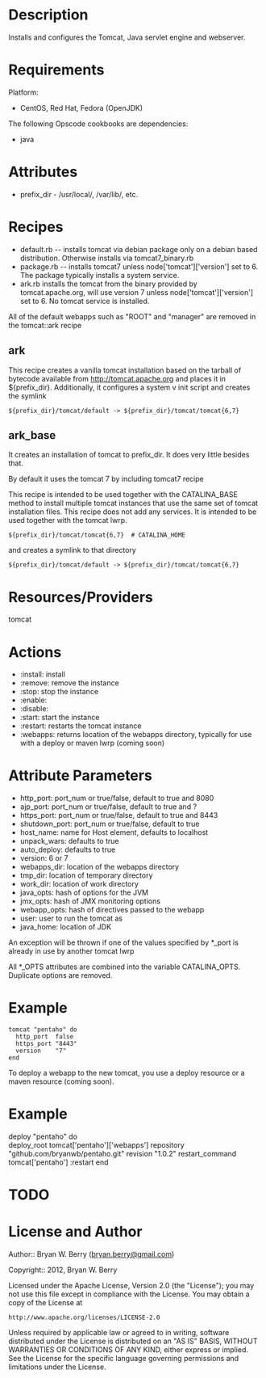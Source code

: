 Description
===========

Installs and configures the Tomcat, Java servlet engine and webserver.


Requirements
============

Platform: 

* CentOS, Red Hat, Fedora (OpenJDK)

The following Opscode cookbooks are dependencies:

* java


Attributes
==========

* prefix_dir - /usr/local/, /var/lib/, etc.

Recipes
=======

* default.rb -- installs tomcat via debian package only on a
debian based distribution. Otherwise installs via tomcat7_binary.rb
* package.rb -- installs tomcat7 unless node['tomcat']['version'] set
to 6. The package typically installs a system service.
* ark.rb  installs the tomcat from the binary provided by
tomcat.apache.org, will use version 7 unless node['tomcat']['version'] set
to 6. No tomcat service is installed.

All of the default webapps such as "ROOT" and "manager" are removed in the tomcat::ark recipe

ark
---

This recipe creates a vanilla tomcat installation based on the tarball
of bytecode available from http://tomcat.apache.org and places it in 
${prefix_dir}. Additionally, it configures a system v
init script and creates the symlink

    ${prefix_dir}/tomcat/default -> ${prefix_dir}/tomcat/tomcat{6,7}


ark_base
--------

It creates an installation of tomcat to prefix_dir. It does very
little besides that.

By default it uses the tomcat 7 by including tomcat7 recipe

This recipe is intended to be used together with the CATALINA_BASE method to install
multiple tomcat instances that use the same set of tomcat installation
files. This recipe does not add any services. It is intended to be used together with the tomcat lwrp.

    ${prefix_dir}/tomcat/tomcat{6,7}  # CATALINA_HOME

and creates a symlink to that directory

    ${prefix_dir}/tomcat/default -> ${prefix_dir}/tomcat/tomcat{6,7}



Resources/Providers
===================

tomcat

# Actions

- :install: install
- :remove: remove the instance
- :stop: stop the instance
- :enable:
- :disable:
- :start: start the instance
- :restart: restarts the tomcat instance
- :webapps: returns location of the webapps directory, typically for
  use with a deploy or maven lwrp (coming soon)

# Attribute Parameters

- http_port: port_num or true/false, default to true and 8080
- ajp_port:  port_num or true/false, default to true and ?
- https_port: port_num or true/false, default to true and 8443
- shutdown_port: port_num or true/false, default to true
- host_name: name for Host element, defaults to localhost
- unpack_wars: defaults to true
- auto_deploy: defaults to true
- version: 6 or 7 
- webapps_dir: location of the webapps directory
- tmp_dir: location of temporary directory
- work_dir: location of work directory
- java_opts: hash of options for the JVM
- jmx_opts: hash of JMX monitoring options
- webapp_opts: hash of directives passed to the webapp
- user: user to run the tomcat as
- java_home: location of JDK


An exception will be thrown if one of the values specified by *_port
is already in use by another tomcat lwrp

All *_OPTS attributes are combined into the variable CATALINA_OPTS.
Duplicate options are removed.

# Example

    tomcat "pentaho" do
      http_port  false
      https_port "8443"
      version    "7"
    end

To deploy a webapp to the new tomcat, you use a deploy resource or a
maven resource (coming soon).

# Example

   deploy "pentaho" do  
     deploy_root tomcat['pentaho']['webapps']
     repository "github.com/bryanwb/pentaho.git"
     revision   "1.0.2"
     restart_command tomcat['pentaho'] :restart
   end


TODO
====


License and Author
==================

Author:: Bryan W. Berry (<bryan.berry@gmail.com>)

Copyright:: 2012, Bryan W. Berry

Licensed under the Apache License, Version 2.0 (the "License");
you may not use this file except in compliance with the License.
You may obtain a copy of the License at

    http://www.apache.org/licenses/LICENSE-2.0

Unless required by applicable law or agreed to in writing, software
distributed under the License is distributed on an "AS IS" BASIS,
WITHOUT WARRANTIES OR CONDITIONS OF ANY KIND, either express or implied.
See the License for the specific language governing permissions and
limitations under the License.
